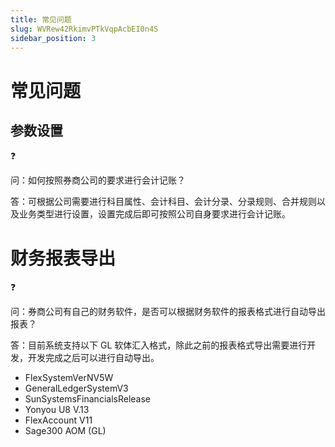 ```yaml
---
title: 常见问题
slug: WVRew42RkimvPTkVqpAcbEI0n4S
sidebar_position: 3
---
```



# 常见问题

## 参数设置

<div class="callout callout-bg-2 callout-border-2">
<div class='callout-emoji'>❓</div>
<p>问：如何按照券商公司的要求进行会计记账？</p>
</div>

答：可根据公司需要进行科目属性、会计科目、会计分录、分录规则、合并规则以及业务类型进行设置，设置完成后即可按照公司自身要求进行会计记账。

# 财务报表导出

<div class="callout callout-bg-2 callout-border-2">
<div class='callout-emoji'>❓</div>
<p>问：券商公司有自己的财务软件，是否可以根据财务软件的报表格式进行自动导出报表？</p>
</div>

答：目前系统支持以下 GL 软体汇入格式，除此之前的报表格式导出需要进行开发，开发完成之后可以进行自动导出。

- FlexSystemVerNV5W
- GeneralLedgerSystemV3
- SunSystemsFinancialsRelease
- Yonyou U8 V.13
- FlexAccount V11
- Sage300 AOM (GL)


